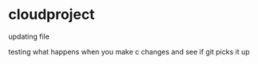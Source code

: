 # cloudproject

updating file

testing what happens when you make c changes and see if git picks it up